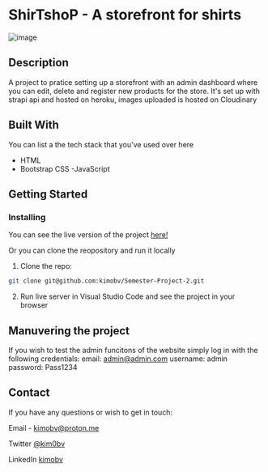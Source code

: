 # ShirTshoP - A storefront for shirts

![image](https://drive.google.com/uc?id=1ysPMiyBSHGuUNUWloMrG5NgXhxzInamW)


## Description

A project to pratice setting up a storefront with an admin dashboard where you can edit, delete and register new products for the store.
It's set up with strapi api and hosted on heroku, images uploaded is hosted on Cloudinary


## Built With

You can list a the tech stack that you've used over here

- HTML
- Bootstrap CSS
-JavaScript

## Getting Started

### Installing

You can see the live version of the project [here!](https://pe1shirtshop.netlify.app)

Or you can clone the reopository and run it locally

1. Clone the repo:

```bash
git clone git@github.com:kimobv/Semester-Project-2.git
```

2. Run live server in Visual Studio Code and see the project in your browser


## Manuvering the project

If you wish to test the admin funcitons of the website simply log in with the following credentials: email: admin@admin.com username: admin password: Pass1234

## Contact

If you have any questions or wish to get in touch:

Email - kimobv@proton.me

Twitter [@kim0bv](https://www.twitter.com/kim0bv)

LinkedIn [kimobv](https://www.linkedin.com/in/kimobv)

